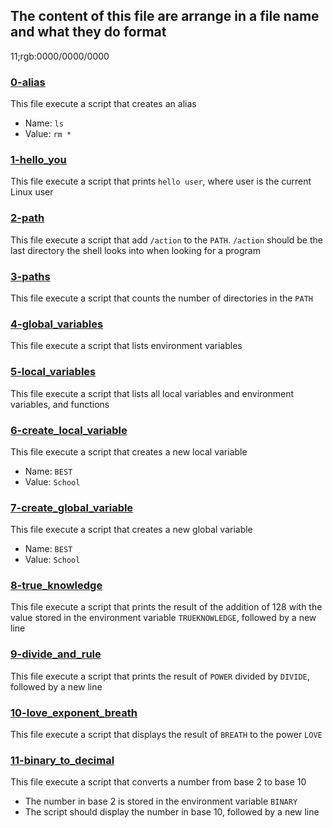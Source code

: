 ## The content of this file are arrange in a file name and what they do format
11;rgb:0000/0000/0000
### [0-alias](0-alias)
This file execute a script that creates an alias
* Name: `ls`
* Value: `rm *`

### [1-hello_you](1-hello_you)
This file execute a script that prints `hello user`, where user is the current Linux user

### [2-path](2-path)
This file execute a script that add `/action` to the `PATH`. `/action` should be the last directory the shell looks into when looking for a program

### [3-paths](3-paths)
This file execute a script that counts the number of directories in the `PATH`

### [4-global_variables](4-global_variables)
This file execute a script that lists environment variables

### [5-local_variables](5-local_variables)
This file execute a script that lists all local variables and environment variables, and functions

### [6-create_local_variable](6-create_local_variable)
This file execute a script that creates a new local variable
* Name: `BEST`
* Value: `School`

### [7-create_global_variable](7-create_global_variable)
This file execute a script that creates a new global variable
* Name: `BEST`
* Value: `School`

### [8-true_knowledge](8-true_knowledge)
This file execute a script that prints the result of the addition of 128 with the value stored in the environment variable `TRUEKNOWLEDGE`, followed by a new line

### [9-divide_and_rule](9-divide_and_rule)
This file execute a script that prints the result of `POWER` divided by `DIVIDE`, followed by a new line

### [10-love_exponent_breath](10-love_exponent_breath)
This file execute a script that displays the result of `BREATH` to the power `LOVE`

### [11-binary_to_decimal](11-binary_to_decimal)
This file execute a script that converts a number from base 2 to base 10
* The number in base 2 is stored in the environment variable `BINARY`
* The script should display the number in base 10, followed by a new line